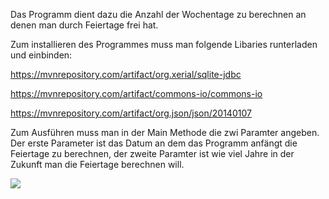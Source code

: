 Das Programm dient dazu die Anzahl der Wochentage zu berechnen an denen man durch Feiertage frei hat.

Zum installieren des Programmes muss man folgende Libaries runterladen und einbinden:

  https://mvnrepository.com/artifact/org.xerial/sqlite-jdbc
  
  https://mvnrepository.com/artifact/commons-io/commons-io
  
  https://mvnrepository.com/artifact/org.json/json/20140107
 
 Zum Ausführen muss man in der Main Methode die zwi Paramter angeben. Der erste Parameter ist das Datum an dem das Programm anfängt die Feiertage zu berechnen,
 der zweite Paramter ist wie viel Jahre in der Zukunft man die Feiertage berechnen will.
 
<image src="https://github.com/Wup-Wup/4AHWII-SWPS-Normal/blob/master/Feiertag/Javafx.PNG">
